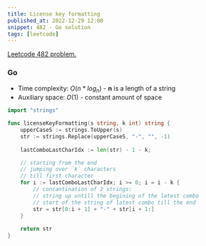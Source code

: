 ```yaml
---
title: License key formatting
published_at: 2022-12-29 12:00
snippet: 482 - Go solution
tags: [leetcode]
---
```


[Leetcode 482 problem.](https://leetcode.com/problems/license-key-formatting/)

### Go

- Time complexity: $O(n * log_n)$ - **n** is a length of a string
- Auxiliary space: $O(1)$ - constant amount of space

```go
import "strings"

func licenseKeyFormatting(s string, k int) string {
    upperCaseS := strings.ToUpper(s)   
    str := strings.Replace(upperCaseS, "-", "", -1)
    
    lastComboLastCharIdx := len(str) - 1 - k;

    // starting from the end
    // jumping over `k` characters
    // till first character
    for i := lastComboLastCharIdx; i >= 0; i = i - k {
        // concantination of 2 strings:
        // string up untill the begining of the latest combo
        // start of the string of latest combo till the end
        str = str[0:i + 1] + "-" + str[i + 1:]
    }
    
    return str
}
```